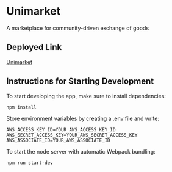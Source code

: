 # Unimarket
A marketplace for community-driven exchange of goods

## Deployed Link
[Unimarket](https://new-unimarket.herokuapp.com/)

## Instructions for Starting Development
To start developing the app, make sure to install dependencies:
```
npm install
```

Store environment variables by creating a .env file and write:
```
AWS_ACCESS_KEY_ID=YOUR_AWS_ACCESS_KEY_ID
AWS_SECRET_ACCESS_KEY=YOUR_AWS_SECRET_ACCESS_KEY
AWS_ASSOCIATE_ID=YOUR_AWS_ASSOCIATE_ID
```

To start the node server with automatic Webpack bundling:
```
npm run start-dev
```
